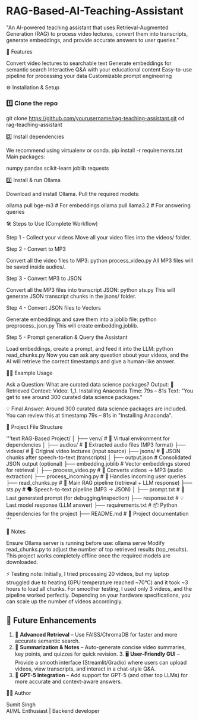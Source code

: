 # RAG-Based-AI-Teaching-Assistant
"An AI-powered teaching assistant that uses Retrieval-Augmented Generation (RAG) to process video lectures, convert them into transcripts, generate embeddings, and provide accurate answers to user queries."

🚀 Features

Convert video lectures to searchable text
Generate embeddings for semantic search
Interactive Q&A with your educational content
Easy-to-use pipeline for processing your data
Customizable prompt engineering

⚙️ Installation & Setup

### 1️⃣ Clone the repo

git clone https://github.com/yourusername/rag-teaching-assistant.git
cd rag-teaching-assistant


2️⃣ Install dependencies

We recommend using virtualenv or conda.
pip install -r requirements.txt
Main packages:

numpy
pandas
scikit-learn
joblib
requests

3️⃣ Install & run Ollama

Download and install Ollama.
Pull the required models:

ollama pull bge-m3     # For embeddings
ollama pull llama3.2   # For answering queries

🛠️ Steps to Use (Complete Workflow)

Step 1 - Collect your videos
Move all your video files into the videos/ folder.

Step 2 - Convert to MP3

Convert all the video files to MP3:
python process_video.py
All MP3 files will be saved inside audios/.

Step 3 - Convert MP3 to JSON

Convert all the MP3 files into transcript JSON:
python sts.py
This will generate JSON transcript chunks in the jsons/ folder.

Step 4 - Convert JSON files to Vectors

Generate embeddings and save them into a joblib file:
python preprocess_json.py
This will create embedding.joblib.

Step 5 - Prompt generation & Query the Assistant

Load embeddings, create a prompt, and feed it into the LLM:
python read_chunks.py
Now you can ask any question about your videos, and the AI will retrieve the correct timestamps and give a human-like answer.

🧑‍🏫 Example Usage

Ask a Question: What are curated data science packages?
Output:
🔎 Retrieved Context:
Video: 1_1. Installing Anaconda
Time: 79s – 81s
Text: "You get to see around 300 curated data science packages."

💡 Final Answer:
Around 300 curated data science packages are included. You can review this at timestamp 79s – 81s in "Installing Anaconda".


📂 Project File Structure

'''text
RAG-Based Project/
│
├── venv/                   # 🐍 Virtual environment for dependencies
│
├── audios/                 # 🎵 Extracted audio files (MP3 format)
├── videos/                 # 🎥 Original video lectures (input source)
├── jsons/                  # 📑 JSON chunks after speech-to-text (transcripts)
│
├── output.json             # Consolidated JSON output (optional)
├── embedding.joblib        # Vector embeddings stored for retrieval
│
├── process_video.py        # 🎥 Converts videos → MP3 (audio extraction)
├── process_incoming.py     # 📨 Handles incoming user queries
├── read_chunks.py          # 🔎 Main RAG pipeline (retrieval + LLM response)
├── sts.py                  # 🗣️ Speech-to-text pipeline (MP3 → JSON)
│
├── prompt.txt              # 📝 Last generated prompt (for debugging/inspection)
├── response.txt            # 💡 Last model response (LLM answer)
├── requirements.txt        # 📦 Python dependencies for the project
├── README.md               # 📘 Project documentation
'''


📌 Notes

Ensure Ollama server is running before use:
ollama serve
Modify read_chunks.py to adjust the number of top retrieved results (top_results).
This project works completely offline once the required models are downloaded.

⚡ Testing note: Initially, I tried processing 20 videos, but my laptop struggled due to heating (GPU temperature reached ~70°C) and it took ~3 hours to load all chunks.
For smoother testing, I used only 3 videos, and the pipeline worked perfectly.
Depending on your hardware specifications, you can scale up the number of videos accordingly.

## 🚀 Future Enhancements

1. 🔎 **Advanced Retrieval** – Use FAISS/ChromaDB for faster and more accurate semantic search.  
2. 📝 **Summarization & Notes** – Auto-generate concise video summaries, key points, and quizzes for quick revision. 3. 🖥️ **User-Friendly GUI** – Provide a smooth interface (Streamlit/Gradio) where users can upload videos, view transcripts, and interact in a chat-style Q&A.  
4. 🤖 **GPT-5 Integration** – Add support for GPT-5 (and other top LLMs) for more accurate and context-aware answers.  


👨‍💻 Author

Sumit Singh  
AI/ML Enthusiast | Backend developer




